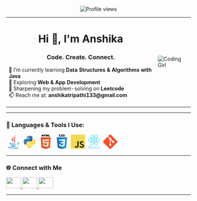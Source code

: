 <p align="center">
  <img src="https://komarev.com/ghpvc/?username=anshika-ux&label=Profile%20views&color=0e75b6&style=flat" alt="Profile views" />
</p>
<table>
<tr>
<td style="vertical-align: middle;">
  <h1 align="center">Hi 👋, I'm Anshika</h1>
  <h3 align="center">Code. Create. Connect.</h3>
  <p>
    🌱 I’m currently learning <b>Data Structures & Algorithms with Java</b> <br>
    👀 Exploring <b>Web & App Development</b><br>
    🎯 Sharpening my problem-solving on <b>Leetcode</b><br>
    📫 Reach me at: <b>anshikatripathi133@gmail.com</b>
  </p>
</td>
<td>
  <img alt="Coding Girl" width="340" src="https://media3.giphy.com/media/v1.Y2lkPTc5MGI3NjExeDMzcWJkbDFyZWRjdHc1aW16OWQzNTdtNmx1Njg4c3JhMWFvZ2h1cSZlcD12MV9pbnRlcm5hbF9naWZfYnlfaWQmY3Q9Zw/JWUud0yZrlFhR8JnwB/giphy.gif" />
</td>
</tr>
</table>

---

### 🧠 Languages & Tools I Use:

<p align="left">
  <img src="https://raw.githubusercontent.com/devicons/devicon/master/icons/java/java-original.svg" alt="Java" width="40" height="40"/>
  <img src="https://raw.githubusercontent.com/devicons/devicon/master/icons/python/python-original.svg" alt="Python" width="40" height="40"/>
  <img src="https://raw.githubusercontent.com/devicons/devicon/master/icons/html5/html5-original-wordmark.svg" alt="HTML5" width="40" height="40"/>
  <img src="https://raw.githubusercontent.com/devicons/devicon/master/icons/css3/css3-original-wordmark.svg" alt="CSS3" width="40" height="40"/>
  <img src="https://raw.githubusercontent.com/devicons/devicon/master/icons/javascript/javascript-original.svg" alt="JavaScript" width="40" height="40"/>
  <img src="https://raw.githubusercontent.com/devicons/devicon/master/icons/react/react-original-wordmark.svg" alt="React" width="40" height="40"/>
  <img src="https://raw.githubusercontent.com/devicons/devicon/master/icons/git/git-original.svg" alt="Git" width="40" height="40"/>
</p>

---

### 🌐 Connect with Me

<p align="left">
  <a href="https://www.linkedin.com/in/anshika-tripathi/" target="_blank">
    
<img src="https://raw.githubusercontent.com/rahuldkjain/github-profile-readme-generator/master/src/images/icons/Social/linked-in-alt.svg" height="30" width="40" />
  </a>
  <a href="https://instagram.com/anshika._013" target="_blank">
  
  <img src="https://raw.githubusercontent.com/rahuldkjain/github-profile-readme-generator/master/src/images/icons/Social/instagram.svg" height="30" width="40" />
  </a>
  <a href="https://leetcode.com/](https://leetcode.com/u/anshika__13/" target="_blank">
  
  <img src="https://raw.githubusercontent.com/rahuldkjain/github-profile-readme-generator/master/src/images/icons/Social/leet-code.svg" height="30" width="40" />
  </a>
</p>

---
